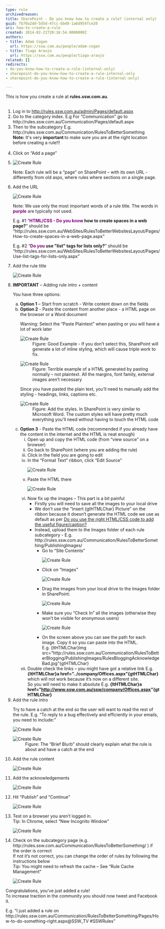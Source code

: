 ```yaml
---
type: rule
archivedreason: 
title: SharePoint - Do you know how to create a rule? (internal only)
guid: fb70a2dd-5d5d-47cc-bbd8-1a6d954fce20
uri: how-to-create-a-rule
created: 2014-02-21T20:16:54.0000000Z
authors:
- title: Adam Cogan
  url: https://ssw.com.au/people/adam-cogan
- title: Tiago Araujo
  url: https://ssw.com.au/people/tiago-araujo
related: []
redirects:
- do-you-know-how-to-create-a-rule-(internal-only)
- sharepoint-do-you-know-how-to-create-a-rule-internal-only
- sharepoint-do-you-know-how-to-create-a-rule-(internal-only)

---
```



This is how you create a rule at <strong>rules.ssw.com.au</strong>.
<br><excerpt class='endintro'></excerpt><br>
<ol><li>Log in to 
      <a href="/admin/Pages/default.aspx"><span class="s2">http&#58;//rules.ssw.com.au/admin/Pages/default.aspx​</span></a></li><li>Go to the category index. E.g For “Communication” go to http&#58;//rules.ssw.com.au/<span class="ssw15-rteStyle-Highlight">Communicatio​n</span>/Pages/default.aspx</li><li>Then to the subcategory E.g. http&#58;//rules.ssw.com.au/Communication/<span class="ssw15-rteStyle-Highlight">RulesToBetterSomething</span>​<br><strong>Note&#58;</strong> It's very <strong>important </strong>to make sure you are at the right location before creating a rule!!!​<br><br></li><li>Click on “Add a page”<br></li><li class="li2"><dl class="image"><dt> 
            <img alt="Create Rule" src="/Communication/Rules-to-Better-Adding-Rules/PublishingImages/create-rule1.jpg" /> 
         </dt></dl><p>Note&#58; Each rule will be a “page” on SharePoint – with its own URL - differently from old aspx, where rules where sections on a single page.</p></li><li>​Add the URL 
      <dl class="image"><dt> 
            <img alt="Create Rule" src="/Communication/Rules-to-Better-Adding-Rules/PublishingImages/create-rule2.jpg" /> 
         </dt></dl><p>Note&#58; We use only the most important words of a rule title. The words in 
         <span style="color&#58;purple;"> 
            <strong>purple</strong></span>&#160;are typically not used.</p><p>E.g. #1 “<strong><span style="color&#58;purple;">HTML/CSS - Do you know</span> how to create spaces in a web page?</strong>” should be “http&#58;//rules.ssw.com.au/WebSites/RulesToBetterWebsitesLayout/Pages/<span class="ssw15-rteStyle-Highlight">How-to-create-spaces-in-a-web-page</span>.aspx”</p><p>E.g. #2 “<strong><span style="color&#58;purple;">Do you</span>​ use &quot;list&quot; tags for lists only?</strong>” should be “http&#58;//rules.ssw.com.au/WebSites/RulesToBetterWebsitesLayout/Pages/<span class="ssw15-rteStyle-Highlight">Use-list-tags-for-lists-only</span>.aspx”</p></li><li>​​Add the rule title 
      <dl class="image"><dt> 
            <img alt="Create Rule" src="/Communication/Rules-to-Better-Adding-Rules/PublishingImages/create-rule3.jpg" /> 
         </dt></dl></li><li>​​<strong>IMPORTANT</strong> – Adding rule intro + content 
      <p class="p4">You have three options&#58;&#160;</p><ol style="list-style&#58;lower-alpha;"><li>​​<strong>Option 1</strong> – Start from scratch - Write content down on the fields</li><li>​​<strong>Option 2</strong> - Paste the content from another place - a HTML page on the browser or a Word document&#160; 
            <p>Warning&#58; Select the “Paste Plaintext” when pasting or you will have a lot of work later</p><dl class="goodImage"><dt>
                  <img alt="Create Rule" src="/Communication/Rules-to-Better-Adding-Rules/PublishingImages/create-rule4.jpg" />
               </dt><dd>Figure&#58; Good Example - If you don’t select this, SharePoint will generate a lot of inline styling, which will cause triple work to fix.</dd></dl><dl class="badImage"><dt>
                  <img alt="Create Rule" src="/Communication/Rules-to-Better-Adding-Rules/PublishingImages/create-rule5.jpg" />
               </dt><dd>Figure&#58; Terrible example of a HTML generated by pasting normally – not plaintext. All the margins, font family, external images aren’t necessary</dd></dl><p>Since you have pasted the plain text, you’ll need to manually add the styling - headings, links, captions etc.&#160;</p><dl class="image"><dt>
                  <img alt="Create Rule" src="/Communication/Rules-to-Better-Adding-Rules/PublishingImages/create-rule6.jpg" />
               </dt><dd>Figure&#58; Add the styles. In SharePoint is very similar to Microsoft Word. The custom styles will have pretty much everything you'll need without having to touch the HTML code​</dd></dl></li><li>
            <strong>Option 3</strong> - Paste the HTML code (recommended if you already have the content in the internet and the HTML is neat enough) 
            <ol style="list-style&#58;lower-roman;"><li>Open up and copy the HTML code (from “view source” on a browser)</li><li>Go back to SharePoint (where you are adding the rule)&#160;</li><li>Click in the field you are going to edit</li><li>In the “Format Text” ribbon, click “Edit Source” 
                  <dl class="image"><dt>
                        <img alt="Create Rule" src="/Communication/Rules-to-Better-Adding-Rules/PublishingImages/create-rule7.jpg" />
                     </dt></dl></li><li>Paste the HTML there 
                  <dl class="image"><dt>
                        <img alt="Create Rule" src="/Communication/Rules-to-Better-Adding-Rules/PublishingImages/create-rule8.jpg" />
                     </dt></dl></li><li>Now fix up the images – This part is a bit painful 
                  <ul><li>​Firstly you will need to save all the images to your local drive</li><li>We don’t use the &quot;Insert {gtHTMLChar} Picture&quot; on the ribbon&#160;because it doesn’t generate the HTML code we use as default as per 
                        <a href="http&#58;//www.ssw.com.au/ssw/Standards/Rules/RulestoBetterWebsiteslayout.aspx#AddFigureWithRightCode">Do you use the righ​t HTML/CSS code to add the useful figure/caption?​</a> </li><li>Instead, u​pload them to the Images folder of e​ach rule subcategory - E.g. 
                        <span class="s2">http&#58;//rules.ssw.com.au/Communication/<span class="ssw15-rteStyle-Highlight">RulesToBetterSomething/PublishingImages</span>/</span>
                        <ul class="ul1"><li>Go to “Site Contents” 
                              <dl class="image"><dt>
                                    <img alt="Create Rule" src="/Communication/Rules-to-Better-Adding-Rules/PublishingImages/create-rule9.jpg" />
                                 </dt></dl></li><li>Click on “Images” 
                              <dl class="image"><dt>
                                    <img alt="Create Rule" src="/Communication/Rules-to-Better-Adding-Rules/PublishingImages/create-rule10.jpg" />
                                 </dt></dl></li><li>Drag the images from your local drive to the Images folder in SharePoint&#58; 
                              <dl class="image"><dt>
                                    <img alt="Create Rule" src="/Communication/Rules-to-Better-Adding-Rules/PublishingImages/create-rule11.jpg" />
                                 </dt></dl></li><li>Make sure you “Check In” all the images (otherwise they won’t be visible for anonymous users) 
                              <dl class="image"><dt>
                                    <img alt="Create Rule" src="/Communication/Rules-to-Better-Adding-Rules/PublishingImages/create-rule12.jpg" />
                                 </dt></dl></li><li>On the screen above you can see the path for each image. Copy it so you can paste into the HTML.<br> E.g. {ltHTMLChar}img src=”<span class="ssw15-rteStyle-Highlight">http&#58;//rules.ssw.com.au/Communication/RulesToBetterBlogging/PublishingImages/RulesBloggingAcknowledgeBad.jpg</span>&quot;{gtHTMLChar} </li></ul></li></ul></li><li>​​Double check the links – you might have got a relative link E.g. 
                  <strong>{ltHTMLChar}a href=”<span class="ssw15-rteStyle-Highlight">../</span>company/Offices.aspx”{gtHTMLChar} </strong>which will not work because it’s now on a different site.<br> So you will need to make it absolute E.g. ​ 
                  <strong>{ltHTMLChar}a href=”</strong><a href="http&#58;//www.ssw.com.au/ssw/"><span class="s2"><strong><span class="ssw15-rteStyle-Highlight">http&#58;//www.ssw.com.au/</span>ssw/company/Offices.aspx</strong></span></a><strong>”{gtHTMLChar}</strong></li></ol></li></ol></li><li>​Add the rule intro 
      <p>Try to have a catch at the end so the user will want to read the rest of the rule. E.g. “​To reply to a bug effectively and efficiently in your emails, you need to include&#58;”</p><dl class="image"><dt>
            <img alt="Create Rule" src="/Communication/Rules-to-Better-Adding-Rules/PublishingImages/create-rule13.jpg" />
         </dt></dl><dl class="image"><dt> 
            <img alt="Create Rule" src="/Communication/Rules-to-Better-Adding-Rules/PublishingImages/create-rule14.jpg" /> 
         </dt><dd>Figure&#58; The “Brief Blurb” should clearly explain what the rule is about and have a catch at the end</dd></dl></li><li>Add the rule content 
      <dl class="image"><dt>
            <img alt="Create Rule" src="/Communication/Rules-to-Better-Adding-Rules/PublishingImages/create-rule15.jpg" />
         </dt></dl></li><li>Add the acknowledgements 
      <dl class="image"><dt>
            <img alt="Create Rule" src="/Communication/Rules-to-Better-Adding-Rules/PublishingImages/create-rule16.jpg" />
         </dt></dl></li><li>Hit “Publish” and “Continue” 
      <dl class="image"><dt>
            <img alt="Create Rule" src="/Communication/Rules-to-Better-Adding-Rules/PublishingImages/create-rule17.jpg" />
         </dt></dl></li><li>Test on a browser you aren’t logged in.&#160;<br> Tip&#58; In Chrome, select “New Incognito Window” 
      <dl class="image"><dt>
            <img alt="Create Rule" src="/Communication/Rules-to-Better-Adding-Rules/PublishingImages/create-rule18.jpg" />
         </dt></dl></li><li>Check on the subcategory page (e.g. 
      <span class="s2">http&#58;//rules.ssw.com.au/Communication/<span class="ssw15-rteStyle-Highlight">RulesToBetterSomething</span>/</span> ) if the order is correct 
      <br>If not it’s not correct, you can change the order of rules ​​​by following the instructions below 
      <br>Tip&#58; You might need to refresh the cache – See “Rule Cache Management” 
      <dl class="image"><dt>
            <img alt="Create Rule" src="/Communication/Rules-to-Better-Adding-Rules/PublishingImages/create-rule19.jpg" />
         </dt></dl></li></ol><p class="p16">Congratulations, you’ve just added a rule!<br>To increase traction in the community you should now tweet and Facebook it.&#160;</p><p class="ssw15-rteElement-GreyBox"> E.g. “I just added a rule on http&#58;//rules.ssw.com.au/Communication/RulesToBetterSomething/Pages/How-to-do-something-right.aspx@SSW_TV #SSWRules”</p>


